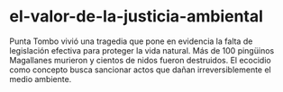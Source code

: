 # el-valor-de-la-justicia-ambiental
Punta Tombo vivió una tragedia que pone en evidencia la falta de legislación efectiva para proteger la vida natural. Más de 100 pingüinos Magallanes murieron y cientos de nidos fueron destruidos. El ecocidio como concepto busca sancionar actos que dañan irreversiblemente el medio ambiente.
